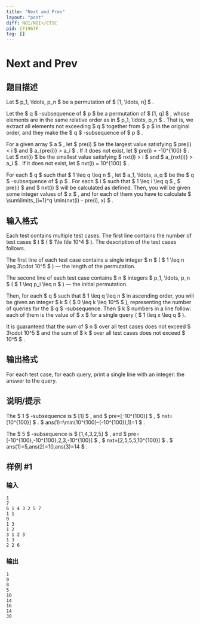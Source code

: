 ```yaml
---
title: "Next and Prev"
layout: "post"
diff: NOI/NOI+/CTSC
pid: CF1967F
tag: []
---
```


# Next and Prev

## 题目描述

Let $ p_1, \ldots, p_n $ be a permutation of $ [1, \ldots, n] $ .

Let the $ q $ -subsequence of $ p $ be a permutation of $ [1, q] $ , whose elements are in the same relative order as in $ p_1, \ldots, p_n $ . That is, we extract all elements not exceeding $ q $ together from $ p $ in the original order, and they make the $ q $ -subsequence of $ p $ .

For a given array $ a $ , let $ pre(i) $ be the largest value satisfying $ pre(i) < i $ and $ a_{pre(i)} > a_i $ . If it does not exist, let $ pre(i) = -10^{100} $ . Let $ nxt(i) $ be the smallest value satisfying $ nxt(i) > i $ and $ a_{nxt(i)} > a_i $ . If it does not exist, let $ nxt(i) = 10^{100} $ .

For each $ q $ such that $ 1 \leq q \leq n $ , let $ a_1, \ldots, a_q $ be the $ q $ -subsequence of $ p $ . For each $ i $ such that $ 1 \leq i \leq q $ , $ pre(i) $ and $ nxt(i) $ will be calculated as defined. Then, you will be given some integer values of $ x $ , and for each of them you have to calculate $ \sum\limits_{i=1}^q \min(nxt(i) - pre(i), x) $ .

## 输入格式

Each test contains multiple test cases. The first line contains the number of test cases $ t $ ( $ 1\le t\le 10^4 $ ). The description of the test cases follows.

The first line of each test case contains a single integer $ n $ ( $ 1 \leq n \leq 3\cdot 10^5 $ ) — the length of the permutation.

The second line of each test case contains $ n $ integers $ p_1, \ldots, p_n $ ( $ 1 \leq p_i \leq n $ ) — the initial permutation.

Then, for each $ q $ such that $ 1 \leq q \leq n $ in ascending order, you will be given an integer $ k $ ( $ 0 \leq k \leq 10^5 $ ), representing the number of queries for the $ q $ -subsequence. Then $ k $ numbers in a line follow: each of them is the value of $ x $ for a single query ( $ 1 \leq x \leq q $ ).

It is guaranteed that the sum of $ n $ over all test cases does not exceed $ 3\cdot 10^5 $ and the sum of $ k $ over all test cases does not exceed $ 10^5 $ .

## 输出格式

For each test case, for each query, print a single line with an integer: the answer to the query.

## 说明/提示

The $ 1 $ -subsequence is $ [1] $ , and $ pre=[-10^{100}] $ , $ nxt=[10^{100}] $ . $ ans(1)=\min(10^{100}-(-10^{100}),1)=1 $ .

The $ 5 $ -subsequence is $ [1,4,3,2,5] $ , and $ pre=[-10^{100},-10^{100},2,3,-10^{100}] $ , $ nxt=[2,5,5,5,10^{100}] $ . $ ans(1)=5,ans(2)=10,ans(3)=14 $ .

## 样例 #1

### 输入

```
1
7
6 1 4 3 2 5 7
1 1
0
1 3
1 2
3 1 2 3
1 3
2 2 6
```

### 输出

```
1
9
8
5
10
14
16
14
30
```

